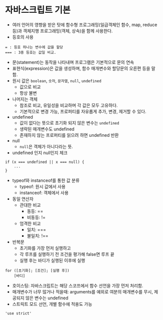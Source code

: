 # 자바스크립트 기본

* 여러 언어의 영향을 받은 탓에 함수형 프로그래밍(일급객체인 함수, map, reduce 등)과 객체지행 프로그래밍(객체, 상속)을 함께 사용한다.
* 등호의 사용

```
= : 등호 하나는 변수에 값을 할당
=== : 3중 등호는 값일 비교.
```
* 문(statement)는 동작을 나타내며 프로그램은 기본적으로 문의 연속
* 표현식(expression)은 값을 생성하며, 함수 매개변수와 할당문의 오른편 등을 말함.
* 원시 값은 `boolean`, `숫자`, `문자열`, `null`, `undefined`
    * 값으로 비교
    * 항상 불변
* 나머지는 객체
    * 참조로 비교, 유일성을 비교하며 각 값은 모두 고유하다.
    * 기본적으로 변경 가능, 프로퍼티를 자유롭게 추가, 변경, 제거할 수 있다.
* undefined
    * 값이 없다는 뜻으로 초기화 되지 않은 변수는 `undefined`
    * 생략된 매개변수도 undefined
    * 존재하지 않는 프로퍼티를 읽으려 하면 undefined 반환
* null
    * `null`은 객체가 아니다라는 뜻. 
* undefined 인지 null인지 체크
```
if (x === undefined || x === null) {
    ...
}
```
* typeof와 instanceof를 통한 값 분류
    * typeof: 원시 값에서 사용
    * instanceof: 객체에서 사용
* 동일 연산자
    * 관대한 비교
        - 동등: ==
        - 비동등: !=
    * 엄격한 비교
        - 일치: ===
        - 불일치: !==
* 반복문
    * 초기화를 가장 먼저 실행하고
    * 각 루프를 실행하기 전 조건을 평가해 false면 루프 끝
    * 실행 후는 바디가 실행된 이후에 실행
```
for ([초기화]; [조건]; [실행 후])
    [바디]
```
* 호이스팅: 자바스크립트는 해당 스코프에서 함수 선언을 가장 먼저 처리함.
* 매개변수가 너무 많거나 적을때: arguments를 예외로 여분의 매개변수를 무시, 제공되지 않은 변수는 undefined
* 스트릭트 모드 선언, 개별 함수에 적용도 가능
```
'use strict'
```